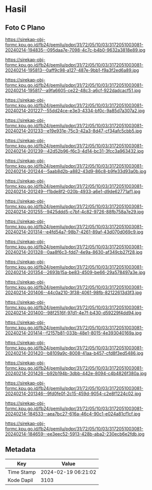 # Hasil

## Foto C Plano

https://sirekap-obj-formc.kpu.go.id/fb24/pemilu/pdpr/31/72/05/10/03/3172051003081-20240214-194835--095daa7e-7098-4c7c-b4b0-9632a3818e89.jpg

https://sirekap-obj-formc.kpu.go.id/fb24/pemilu/pdpr/31/72/05/10/03/3172051003081-20240214-195813--0aff9c98-a127-487e-9bb1-f9a3f2ed6a89.jpg

https://sirekap-obj-formc.kpu.go.id/fb24/pemilu/pdpr/31/72/05/10/03/3172051003081-20240214-195817--a9fa6605-ce22-48c3-a6cf-922dadcacf51.jpg

https://sirekap-obj-formc.kpu.go.id/fb24/pemilu/pdpr/31/72/05/10/03/3172051003081-20240214-201227--55dd24ce-e3e3-4334-bf0c-9a85d7a307a2.jpg

https://sirekap-obj-formc.kpu.go.id/fb24/pemilu/pdpr/31/72/05/10/03/3172051003081-20240214-201233--e19e931e-75c3-42a3-8d47-cf34afc5cbb5.jpg

https://sirekap-obj-formc.kpu.go.id/fb24/pemilu/pdpr/31/72/05/10/03/3172051003081-20240214-201239--42d52b96-f6c3-4d14-bc31-3fcc3a963432.jpg

https://sirekap-obj-formc.kpu.go.id/fb24/pemilu/pdpr/31/72/05/10/03/3172051003081-20240214-201244--5aab8d2b-a882-43d9-86c8-b9fe33d93a0b.jpg

https://sirekap-obj-formc.kpu.go.id/fb24/pemilu/pdpr/31/72/05/10/03/3172051003081-20240214-201249--f1bde8f2-020b-4933-a6e1-d9de62771af1.jpg

https://sirekap-obj-formc.kpu.go.id/fb24/pemilu/pdpr/31/72/05/10/03/3172051003081-20240214-201255--9425ddd5-c7bf-4c82-9726-88fb758a7e29.jpg

https://sirekap-obj-formc.kpu.go.id/fb24/pemilu/pdpr/31/72/05/10/03/3172051003081-20240214-201314--e4fd54a7-98b7-4261-89af-43d070d069c9.jpg

https://sirekap-obj-formc.kpu.go.id/fb24/pemilu/pdpr/31/72/05/10/03/3172051003081-20240214-201328--0aa8f6c3-fdd7-4e9a-8630-af349cb27f28.jpg

https://sirekap-obj-formc.kpu.go.id/fb24/pemilu/pdpr/31/72/05/10/03/3172051003081-20240214-201354--2693b15a-be83-4509-be66-29a578497a3e.jpg

https://sirekap-obj-formc.kpu.go.id/fb24/pemilu/pdpr/31/72/05/10/03/3172051003081-20240214-201406--44c0a210-3f38-4061-98fb-82122613d3f3.jpg

https://sirekap-obj-formc.kpu.go.id/fb24/pemilu/pdpr/31/72/05/10/03/3172051003081-20240214-201400--98f2516f-97d1-4e7f-b430-d59229f4dd94.jpg

https://sirekap-obj-formc.kpu.go.id/fb24/pemilu/pdpr/31/72/05/10/03/3172051003081-20240214-201414--f2157b81-033b-48e1-8015-4e393040169a.jpg

https://sirekap-obj-formc.kpu.go.id/fb24/pemilu/pdpr/31/72/05/10/03/3172051003081-20240214-201420--b8109a9c-8008-41aa-b457-cfd8f3ed5486.jpg

https://sirekap-obj-formc.kpu.go.id/fb24/pemilu/pdpr/31/72/05/10/03/3172051003081-20240214-201426--b92b194b-3dbb-442e-8094-c4b4826f380a.jpg

https://sirekap-obj-formc.kpu.go.id/fb24/pemilu/pdpr/31/72/05/10/03/3172051003081-20240214-201346--9fd0fe0f-2c15-459d-9054-c2e8f1224c02.jpg

https://sirekap-obj-formc.kpu.go.id/fb24/pemilu/pdpr/31/72/05/10/03/3172051003081-20240214-184533--aea7bc27-616a-46c4-90c1-e024a81cf1cf.jpg

https://sirekap-obj-formc.kpu.go.id/fb24/pemilu/pdpr/31/72/05/10/03/3172051003081-20240214-184659--ee3eec52-5913-428b-aba2-230ecb6e2fdb.jpg


## Metadata

| Key        | Value               |
| ---------- | ------------------- |
| Time Stamp | 2024-02-19 06:21:02 |
| Kode Dapil | 3103                |



